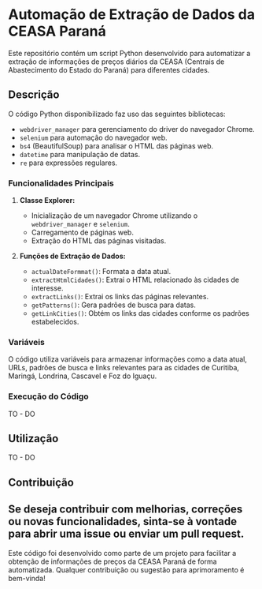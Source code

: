 ﻿# Automação de Extração de Dados da CEASA Paraná

Este repositório contém um script Python desenvolvido para automatizar a extração de informações de preços diários da CEASA (Centrais de Abastecimento do Estado do Paraná) para diferentes cidades.

## Descrição

O código Python disponibilizado faz uso das seguintes bibliotecas:
- `webdriver_manager` para gerenciamento do driver do navegador Chrome.
- `selenium` para automação do navegador web.
- `bs4` (BeautifulSoup) para analisar o HTML das páginas web.
- `datetime` para manipulação de datas.
- `re` para expressões regulares.

### Funcionalidades Principais

1. **Classe Explorer:**
   - Inicialização de um navegador Chrome utilizando o `webdriver_manager` e `selenium`.
   - Carregamento de páginas web.
   - Extração do HTML das páginas visitadas.

2. **Funções de Extração de Dados:**
   - `actualDateFormmat()`: Formata a data atual.
   - `extractHtmlCidades()`: Extrai o HTML relacionado às cidades de interesse.
   - `extractLinks()`: Extrai os links das páginas relevantes.
   - `getPatterns()`: Gera padrões de busca para datas.
   - `getLinkCities()`: Obtém os links das cidades conforme os padrões estabelecidos.

### Variáveis

O código utiliza variáveis para armazenar informações como a data atual, URLs, padrões de busca e links relevantes para as cidades de Curitiba, Maringá, Londrina, Cascavel e Foz do Iguaçu.

### Execução do Código

TO - DO

## Utilização

TO - DO

## Contribuição

Se deseja contribuir com melhorias, correções ou novas funcionalidades, sinta-se à vontade para abrir uma issue ou enviar um pull request.
---
Este código foi desenvolvido como parte de um projeto para facilitar a obtenção de informações de preços da CEASA Paraná de forma automatizada. Qualquer contribuição ou sugestão para aprimoramento é bem-vinda!

